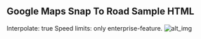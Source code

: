 ## Google Maps Snap To Road Sample HTML
Interpolate: true
Speed limits: only enterprise-feature.
![alt_img](https://i.imgur.com/s6NzhNI.png)
